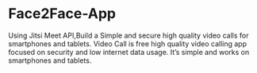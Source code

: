 # Face2Face-App
Using Jitsi Meet API,Build a Simple and secure high quality video calls for smartphones and tablets. Video Call is free high quality video calling app focused on security and low internet data usage. It’s simple and works on smartphones and tablets.
